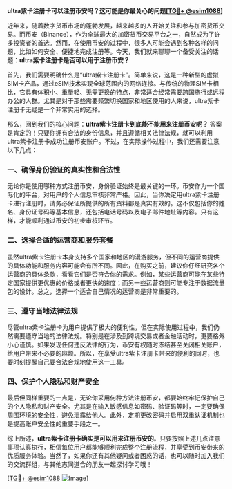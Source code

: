 **ultra紫卡注册卡可以注册币安吗？这可能是你最关心的问题[[TG💪+ @esim1088](https://t.me/s/esim1088)]**

近年来，随着数字货币市场的蓬勃发展，越来越多的人开始关注和参与加密货币交易。而币安（Binance），作为全球最大的加密货币交易平台之一，自然成为了许多投资者的首选。然而，在使用币安的过程中，很多人可能会遇到各种各样的问题，比如如何安全、便捷地完成注册等。今天，我们就来聊聊一个备受关注的话题：**ultra紫卡注册卡是否可以用于注册币安？**

首先，我们需要明确什么是“ultra紫卡注册卡”。简单来说，这是一种新型的虚拟SIM卡产品，通过eSIM技术实现全球范围内的网络连接。与传统的物理SIM卡相比，它具有体积小、重量轻、无需更换的特点，非常适合经常需要跨国旅行或远程办公的人群。尤其是对于那些需要频繁切换国家和地区使用的人来说，ultra紫卡注册卡无疑是一个非常实用的选择。

那么，回到我们的核心问题：**ultra紫卡注册卡到底能不能用来注册币安呢？** 答案是肯定的！只要你拥有合法的身份信息，并且遵循相关法律法规，就可以利用ultra紫卡注册卡成功注册币安账户。不过，在实际操作过程中，我们还需要注意以下几点：

### 一、确保身份验证的真实性和合法性

无论你是使用哪种方式注册币安，身份验证始终是最关键的一环。币安作为一个国际化的平台，对用户的个人信息审核非常严格。因此，当你决定用ultra紫卡注册卡进行注册时，请务必保证所提供的所有资料都是真实有效的。这不仅包括你的姓名、身份证号码等基本信息，还包括电话号码以及电子邮件地址等内容。只有这样，才能顺利通过币安的初步审核环节。

### 二、选择合适的运营商和服务套餐

虽然ultra紫卡注册卡本身支持多个国家和地区的漫游服务，但不同的运营商提供的具体功能和服务内容可能会有所不同。因此，在购买之前，建议你仔细研究各个运营商的具体条款，看看它们是否符合你的需求。例如，某些运营商可能在某些特定国家提供更优惠的价格或者更快的速度；而另一些运营商则可能专注于数据流量包的设计。总之，选择一个适合自己情况的运营商是非常重要的。

### 三、遵守当地法律法规

尽管ultra紫卡注册卡为用户提供了极大的便利性，但在实际使用过程中，我们仍然需要遵守当地的法律法规。特别是在涉及到跨境交易或者金融活动时，更要格外小心谨慎。如果发现任何违反法律的行为，币安有权随时冻结甚至关闭相关账户，给用户带来不必要的麻烦。所以，在享受ultra紫卡注册卡带来的便利的同时，也要时刻提醒自己要合法合规地使用这一工具。

### 四、保护个人隐私和财产安全

最后但同样重要的一点是，无论你采用何种方法注册币安，都要始终牢记保护自己的个人隐私和财产安全。尤其是在输入敏感信息如密码、验证码等时，一定要确保周围环境的安全性，避免泄露给他人。此外，定期更改密码并启用双重认证机制也是提高账户安全性的重要手段之一。

综上所述，**ultra紫卡注册卡确实是可以用来注册币安的**。只要按照上述几点注意事项认真执行，相信每位用户都能够顺利完成整个注册流程，并享受到币安带来的优质服务体验。当然了，如果你还有其他疑问或者困惑的话，也可以随时加入我们的交流群组，与其他志同道合的朋友一起探讨学习哦！

[[TG💪+ @esim1088](https://t.me/s/esim1088) ![Image](https://i.postimg.cc/4NQfJmqS/Snipaste-2025-05-13-00-14-12.png)]